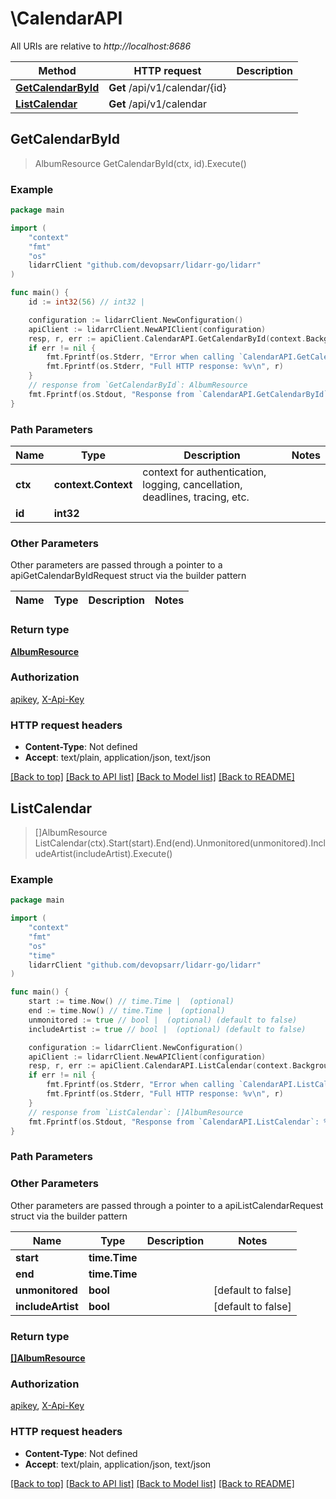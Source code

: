 # \CalendarAPI

All URIs are relative to *http://localhost:8686*

Method | HTTP request | Description
------------- | ------------- | -------------
[**GetCalendarById**](CalendarAPI.md#GetCalendarById) | **Get** /api/v1/calendar/{id} | 
[**ListCalendar**](CalendarAPI.md#ListCalendar) | **Get** /api/v1/calendar | 



## GetCalendarById

> AlbumResource GetCalendarById(ctx, id).Execute()



### Example

```go
package main

import (
	"context"
	"fmt"
	"os"
	lidarrClient "github.com/devopsarr/lidarr-go/lidarr"
)

func main() {
	id := int32(56) // int32 | 

	configuration := lidarrClient.NewConfiguration()
	apiClient := lidarrClient.NewAPIClient(configuration)
	resp, r, err := apiClient.CalendarAPI.GetCalendarById(context.Background(), id).Execute()
	if err != nil {
		fmt.Fprintf(os.Stderr, "Error when calling `CalendarAPI.GetCalendarById``: %v\n", err)
		fmt.Fprintf(os.Stderr, "Full HTTP response: %v\n", r)
	}
	// response from `GetCalendarById`: AlbumResource
	fmt.Fprintf(os.Stdout, "Response from `CalendarAPI.GetCalendarById`: %v\n", resp)
}
```

### Path Parameters


Name | Type | Description  | Notes
------------- | ------------- | ------------- | -------------
**ctx** | **context.Context** | context for authentication, logging, cancellation, deadlines, tracing, etc.
**id** | **int32** |  | 

### Other Parameters

Other parameters are passed through a pointer to a apiGetCalendarByIdRequest struct via the builder pattern


Name | Type | Description  | Notes
------------- | ------------- | ------------- | -------------


### Return type

[**AlbumResource**](AlbumResource.md)

### Authorization

[apikey](../README.md#apikey), [X-Api-Key](../README.md#X-Api-Key)

### HTTP request headers

- **Content-Type**: Not defined
- **Accept**: text/plain, application/json, text/json

[[Back to top]](#) [[Back to API list]](../README.md#documentation-for-api-endpoints)
[[Back to Model list]](../README.md#documentation-for-models)
[[Back to README]](../README.md)


## ListCalendar

> []AlbumResource ListCalendar(ctx).Start(start).End(end).Unmonitored(unmonitored).IncludeArtist(includeArtist).Execute()



### Example

```go
package main

import (
	"context"
	"fmt"
	"os"
    "time"
	lidarrClient "github.com/devopsarr/lidarr-go/lidarr"
)

func main() {
	start := time.Now() // time.Time |  (optional)
	end := time.Now() // time.Time |  (optional)
	unmonitored := true // bool |  (optional) (default to false)
	includeArtist := true // bool |  (optional) (default to false)

	configuration := lidarrClient.NewConfiguration()
	apiClient := lidarrClient.NewAPIClient(configuration)
	resp, r, err := apiClient.CalendarAPI.ListCalendar(context.Background()).Start(start).End(end).Unmonitored(unmonitored).IncludeArtist(includeArtist).Execute()
	if err != nil {
		fmt.Fprintf(os.Stderr, "Error when calling `CalendarAPI.ListCalendar``: %v\n", err)
		fmt.Fprintf(os.Stderr, "Full HTTP response: %v\n", r)
	}
	// response from `ListCalendar`: []AlbumResource
	fmt.Fprintf(os.Stdout, "Response from `CalendarAPI.ListCalendar`: %v\n", resp)
}
```

### Path Parameters



### Other Parameters

Other parameters are passed through a pointer to a apiListCalendarRequest struct via the builder pattern


Name | Type | Description  | Notes
------------- | ------------- | ------------- | -------------
 **start** | **time.Time** |  | 
 **end** | **time.Time** |  | 
 **unmonitored** | **bool** |  | [default to false]
 **includeArtist** | **bool** |  | [default to false]

### Return type

[**[]AlbumResource**](AlbumResource.md)

### Authorization

[apikey](../README.md#apikey), [X-Api-Key](../README.md#X-Api-Key)

### HTTP request headers

- **Content-Type**: Not defined
- **Accept**: text/plain, application/json, text/json

[[Back to top]](#) [[Back to API list]](../README.md#documentation-for-api-endpoints)
[[Back to Model list]](../README.md#documentation-for-models)
[[Back to README]](../README.md)

